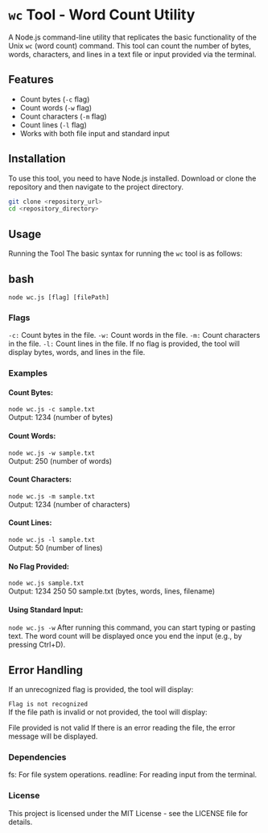 # `wc` Tool - Word Count Utility

A Node.js command-line utility that replicates the basic functionality of the Unix `wc` (word count) command. This tool can count the number of bytes, words, characters, and lines in a text file or input provided via the terminal.

## Features

- Count bytes (`-c` flag)
- Count words (`-w` flag)
- Count characters (`-m` flag)
- Count lines (`-l` flag)
- Works with both file input and standard input

## Installation

To use this tool, you need to have Node.js installed. Download or clone the repository and then navigate to the project directory.

```bash
git clone <repository_url>
cd <repository_directory>
```

## Usage
Running the Tool
The basic syntax for running the `wc` tool is as follows:

## bash
```node wc.js [flag] [filePath]```

### Flags
`-c:` Count bytes in the file.
`-w:` Count words in the file.
`-m:` Count characters in the file.
`-l:` Count lines in the file.
If no flag is provided, the tool will display bytes, words, and lines in the file.

### Examples
#### Count Bytes:

``node wc.js -c sample.txt``
<br>
Output: 1234 (number of bytes)

#### Count Words:
``node wc.js -w sample.txt``
<br>
Output: 250 (number of words)

#### Count Characters:
``node wc.js -m sample.txt``
<br>
Output: 1234 (number of characters)

#### Count Lines:
``node wc.js -l sample.txt``
<br>
Output: 50 (number of lines)


#### No Flag Provided:
``node wc.js sample.txt``
<br>
Output: 1234 250 50 sample.txt (bytes, words, lines, filename)

#### Using Standard Input:

``node wc.js -w``
After running this command, you can start typing or pasting text. The word count will be displayed once you end the input (e.g., by pressing Ctrl+D).

## Error Handling
If an unrecognized flag is provided, the tool will display:

`Flag is not recognized`
<br>
If the file path is invalid or not provided, the tool will display:

File provided is not valid
If there is an error reading the file, the error message will be displayed.


### Dependencies
fs: For file system operations.
readline: For reading input from the terminal.

### License
This project is licensed under the MIT License - see the LICENSE file for details.


